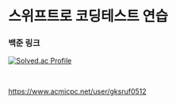 # 스위프트로 코딩테스트 연습

### 백준 링크

[![Solved.ac Profile](http://mazassumnida.wtf/api/v2/generate_badge?boj=gksruf0512)](https://solved.ac/gksruf0512/)

<br/>

https://www.acmicpc.net/user/gksruf0512
